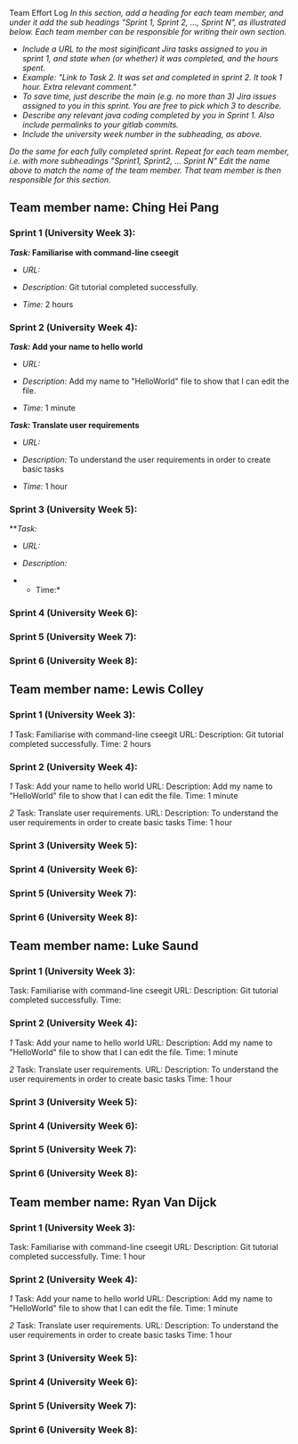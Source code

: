 Team Effort Log
*In this section, add a heading for each team member, and under it add the sub headings "Sprint 1, Sprint 2, ..., Sprint N", as illustrated below.  Each team member can be responsible for writing their own section.*
* *Include a URL to the most siginificant Jira tasks assigned to you in sprint 1, and state when (or whether) it was completed, and the hours spent.*
* *Example: "Link to Task 2.  It was set and completed in sprint 2.  It took 1 hour.  Extra relevant comment."*
* *To save time, just describe the main (e.g. no more than 3) Jira issues assigned to you in this sprint. You are free to pick which 3 to describe.*
* *Describe any relevant java coding completed by you in Sprint 1.  Also include permalinks to your gitlab commits.*
* *Include the university week number in the subheading, as above.*

*Do the same for each fully completed sprint.*
*Repeat for each team member, i.e. with more subheadings "Sprint1, Sprint2, ... Sprint N"*
*Edit the name above to match the name of the team member.  That team member is then responsible for this section.*

## Team member name: Ching Hei Pang  

###  Sprint 1 (University Week 3):

***Task:* Familiarise with command-line cseegit** 
* *URL:*

* *Description:* Git tutorial completed successfully. 

* *Time:* 2 hours

###  Sprint 2 (University Week 4):


***Task:* Add your name to hello world**

*  *URL:*

*  *Description:*  Add my name to "HelloWorld" file to show that I can edit the file.

*  *Time:* 1 minute

***Task:* Translate user requirements**

*  *URL:*

*  *Description:*  To understand the user requirements in order to create basic tasks

*  *Time:* 1 hour

###  Sprint 3 (University Week 5):

***Task:* 

*  *URL:*

*  *Description:*  

* * Time:* 

###  Sprint 4 (University Week 6):

###  Sprint 5 (University Week 7):

###  Sprint 6 (University Week 8):

## Team member name:  Lewis Colley

###  Sprint 1 (University Week 3):

*1*
Task: Familiarise with command-line cseegit
URL:
Description: Git tutorial completed successfully. 
Time: 2 hours

###  Sprint 2 (University Week 4):

*1*
Task: Add your name to hello world
URL:
Description:  Add my name to "HelloWorld" file to show that I can edit the file.
Time: 1 minute

*2*
Task: Translate user requirements.
URL:
Description:  To understand the user requirements in order to create basic tasks
Time: 1 hour
###  Sprint 3 (University Week 5):
###  Sprint 4 (University Week 6):
###  Sprint 5 (University Week 7):
###  Sprint 6 (University Week 8):



## Team member name:  Luke Saund

###  Sprint 1 (University Week 3):

Task: Familiarise with command-line cseegit
URL:
Description: Git tutorial completed successfully. 
Time:

###  Sprint 2 (University Week 4):

*1*
Task: Add your name to hello world
URL:
Description:  Add my name to "HelloWorld" file to show that I can edit the file.
Time: 1 minute

*2*
Task: Translate user requirements.
URL:
Description:  To understand the user requirements in order to create basic tasks
Time: 1 hour

###  Sprint 3 (University Week 5):
###  Sprint 4 (University Week 6):
###  Sprint 5 (University Week 7):
###  Sprint 6 (University Week 8):


## Team member name:  Ryan Van Dijck

###  Sprint 1 (University Week 3):

Task: Familiarise with command-line cseegit
URL:
Description: Git tutorial completed successfully. 
Time: 1 hour

###  Sprint 2 (University Week 4):

*1*
Task: Add your name to hello world
URL:
Description:  Add my name to "HelloWorld" file to show that I can edit the file.
Time: 1 minute

*2*
Task: Translate user requirements.
URL:
Description:  To understand the user requirements in order to create basic tasks
Time: 1 hour

###  Sprint 3 (University Week 5):
###  Sprint 4 (University Week 6):
###  Sprint 5 (University Week 7):
###  Sprint 6 (University Week 8):
